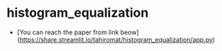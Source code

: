 # histogram_equalization
- [You can reach the paper from link beow] (https://share.streamlit.io/tahiromat/histogram_equalization/app.py)
